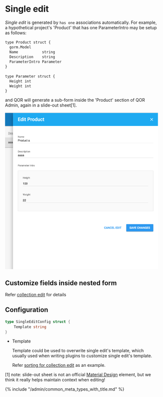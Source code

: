 # Single edit

*Single edit* is generated by `has one` associations automatically. For example, a hypothetical project's 'Product' that has one ParameterIntro may be setup as follows:

```
type Product struct {
  gorm.Model
  Name           string
  Description    string
  ParameterIntro Parameter
}

type Parameter struct {
  Height int
  Weight int
}
```

and QOR will generate a sub-form inside the 'Product' section of QOR Admin, again in a slide-out sheet[1].

![Single edit](single_edit.png)

## Customize fields inside nested form

Refer [collection edit](/admin/metas/collection-edit.md) for details

## Configuration

```go
type SingleEditConfig struct {
	Template string
}
```

* Template

  Template could be used to overwrite single edit's template, which usually used when writing plugins to customize single edit's template.

  Refer [sorting for collection edit](https://github.com/conku/sorting/blob/master/sortable_collection.go#L137) as an example.

[1] note: slide-out sheet is not an official [Material Design](https://material.google.com) element, but we think it really helps maintain context when editing!

{% include "/admin/common_meta_types_with_title.md" %}
